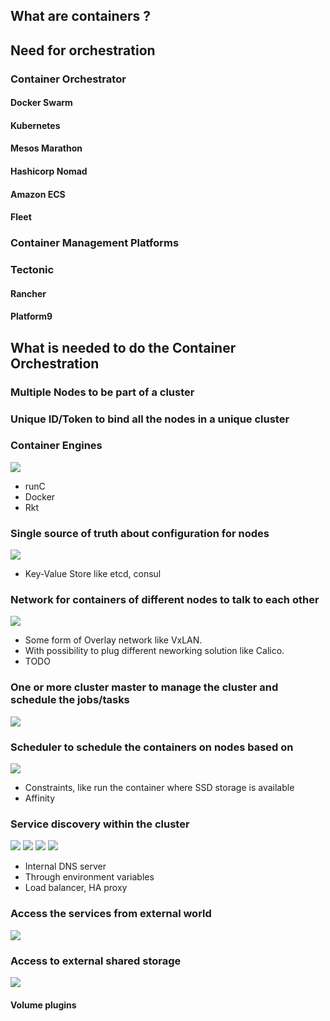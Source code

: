 
## What are containers ?

## Need for orchestration

### Container Orchestrator

#### Docker Swarm
#### Kubernetes
#### Mesos Marathon
#### Hashicorp Nomad
#### Amazon ECS 
#### Fleet

### Container Management Platforms
### Tectonic
#### Rancher
#### Platform9


## What is needed to do the Container Orchestration

### Multiple Nodes to be part of a cluster

### Unique ID/Token to bind all the nodes in a unique cluster

### Container Engines

![](images/container_engine.png)

- runC
- Docker 
- Rkt

### Single source of truth about configuration for nodes

![](images/key-value-store.png)
- Key-Value Store like etcd, consul

### Network for containers of different nodes to talk to each other
![](images/container_network.png)
- Some form of Overlay network like VxLAN. 
- With possibility to plug different neworking solution like Calico. 
- TODO

### One or more cluster master to manage the cluster and schedule the jobs/tasks  
![](images/)

### Scheduler to schedule the containers on nodes based on
![](images/scheduler.png)
- Constraints, like run the container where SSD storage is available
- Affinity

### Service discovery within the cluster
![](images/service-discovery_1.png)
![](images/service-discovery_2.png)
![](images/service-discovery_3.png)
![](images/service-discovery_4.png)
- Internal DNS server
- Through environment variables 
- Load balancer, HA proxy

### Access the services from external world
![](images/container_network.png)

### Access to external shared storage
![](images/external_storage.png)

#### Volume plugins
